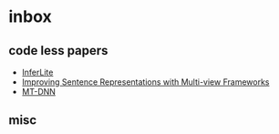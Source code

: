 # inbox

## code less papers

* [InferLite](http://aclweb.org/anthology/D18-1524)
* [Improving Sentence Representations with Multi-view Frameworks](https://arxiv.org/abs/1810.01064)
* [MT-DNN](https://arxiv.org/pdf/1901.11504.pdf)

## misc
